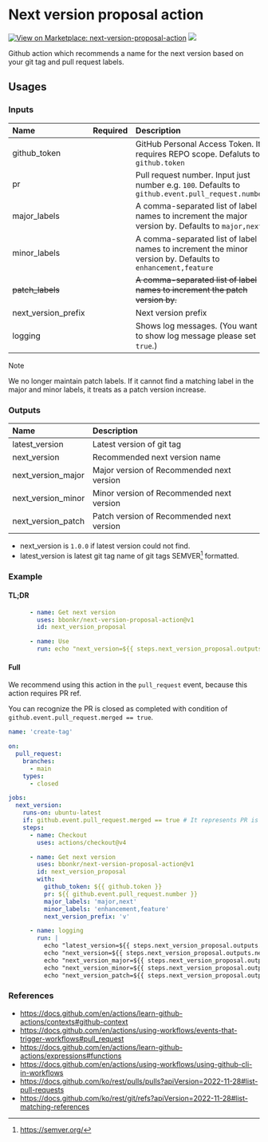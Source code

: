 # Next version proposal action

[![View on Marketplace: next-version-proposal-action](https://img.shields.io/badge/Marketplace-next--version--proposal--action-blueviolet)](https://github.com/marketplace/actions/next-version-proposal-action) [![](https://img.shields.io/github/v/release/bbonkr/next-version-proposal-action?display_name=tag&style=flat-square&include_prereleases)](https://github.com/bbonkr/next-version-proposal-action/releases)

Github action which recommends a name for the next version based on your git tag and pull request labels.

## Usages

### Inputs

| Name                | Required | Description                                                                                                |
| :------------------ | :------: | :--------------------------------------------------------------------------------------------------------- |
| github_token        |          | GitHub Personal Access Token. It requires REPO scope. Defaluts to `github.token`                           |
| pr                  |          | Pull request number. Input just number e.g. `100`. Defaults to `github.event.pull_request.number`          |
| major_labels        |          | A comma-separated list of label names to increment the major version by. Defaults to `major,next`          |
| minor_labels        |          | A comma-separated list of label names to increment the minor version by. Defaults to `enhancement,feature` |
| ~~patch_labels~~    |          | ~~A comma-separated list of label names to increment the patch version by.~~                               |
| next_version_prefix |          | Next version prefix                                                                                        |
| logging             |          | Shows log messages. (You want to show log message please set `true`.)                                      |

> [!NOTE]
> We no longer maintain patch labels. If it cannot find a matching label in the major and minor labels, it treats as a patch version increase.

### Outputs

| Name               | Description                               |
| :----------------- | :---------------------------------------- |
| latest_version     | Latest version of git tag                 |
| next_version       | Recommended next version name             |
| next_version_major | Major version of Recommended next version |
| next_version_minor | Minor version of Recommended next version |
| next_version_patch | Patch version of Recommended next version |

- next_version is `1.0.0` if latest version could not find.
- latest_version is latest git tag name of git tags SEMVER[^semver] formatted.

### Example
#### TL;DR
```yaml
      - name: Get next version
        uses: bbonkr/next-version-proposal-action@v1
        id: next_version_proposal

      - name: Use
        run: echo "next_version=${{ steps.next_version_proposal.outputs.next_version }}"
```

#### Full
We recommend using this action in the `pull_request` event, because this action requires PR ref.

You can recognize the PR is closed as completed with condition of `github.event.pull_request.merged == true`.

```yaml
name: 'create-tag'

on:
  pull_request:
    branches:
      - main
    types:
      - closed

jobs:
  next_version:
    runs-on: ubuntu-latest
    if: github.event.pull_request.merged == true # It represents PR is closed as completed
    steps:
      - name: Checkout
        uses: actions/checkout@v4

      - name: Get next version
        uses: bbonkr/next-version-proposal-action@v1
        id: next_version_proposal
        with:
          github_token: ${{ github.token }}
          pr: ${{ github.event.pull_request.number }}
          major_labels: 'major,next'
          minor_labels: 'enhancement,feature'
          next_version_prefix: 'v'

      - name: logging
        run: |
          echo "latest_version=${{ steps.next_version_proposal.outputs.latest_version }}"
          echo "next_version=${{ steps.next_version_proposal.outputs.next_version }}"
          echo "next_version_major=${{ steps.next_version_proposal.outputs.next_version_major }}"
          echo "next_version_minor=${{ steps.next_version_proposal.outputs.next_version_minor }}"
          echo "next_version_patch=${{ steps.next_version_proposal.outputs.next_version_patch }}"
```

### References

- https://docs.github.com/en/actions/learn-github-actions/contexts#github-context
- https://docs.github.com/en/actions/using-workflows/events-that-trigger-workflows#pull_request
- https://docs.github.com/en/actions/learn-github-actions/expressions#functions
- https://docs.github.com/en/actions/using-workflows/using-github-cli-in-workflows
- https://docs.github.com/ko/rest/pulls/pulls?apiVersion=2022-11-28#list-pull-requests
- https://docs.github.com/ko/rest/git/refs?apiVersion=2022-11-28#list-matching-references

[^semver]: https://semver.org/
